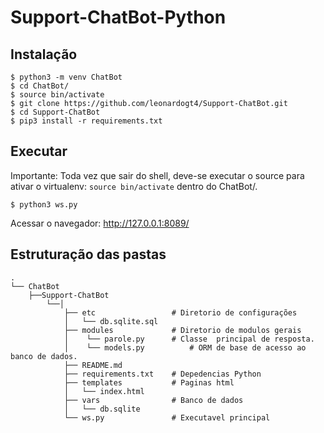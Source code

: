 # Support-ChatBot-Python

## Instalação 
```
$ python3 -m venv ChatBot
$ cd ChatBot/
$ source bin/activate
$ git clone https://github.com/leonardogt4/Support-ChatBot.git
$ cd Support-ChatBot
$ pip3 install -r requirements.txt 

```
## Executar
Importante: Toda vez que sair do shell, deve-se executar o source para ativar o virtualenv: 
```source bin/activate``` dentro do  ChatBot/.

```
$ python3 ws.py
```
Acessar o navegador: http://127.0.0.1:8089/

## Estruturação das pastas
```
.
└── ChatBot
    ├──Support-ChatBot
        └──│ 
            ├── etc                 # Diretorio de configurações
            │   └── db.sqlite.sql
            ├── modules             # Diretorio de modulos gerais
            │    └── parole.py      # Classe  principal de resposta.
            │    └── models.py          # ORM de base de acesso ao banco de dados. 
            ├── README.md 
            ├── requirements.txt    # Depedencias Python
            ├── templates           # Paginas html
            │   └── index.html
            ├── vars                # Banco de dados
            │   └── db.sqlite
            └── ws.py               # Executavel principal

```


## 
